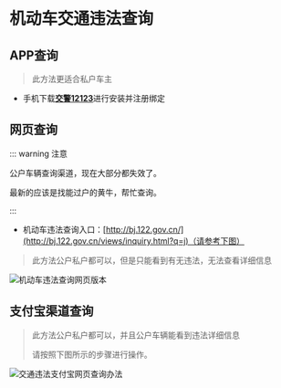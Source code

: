 # 机动车交通违法查询


## APP查询

> 此方法更适合私户车主

- 手机下载[**交警12123**](https://bj.122.gov.cn/#/app)进行安装并注册绑定


## 网页查询

::: warning 注意

公户车辆查询渠道，现在大部分都失效了。

最新的应该是找能过户的黄牛，帮忙查询。

:::

- 机动车违法查询入口：[http://bj.122.gov.cn/](http://bj.122.gov.cn/views/inquiry.html?q=j)（请参考下图）

> 此方法公户私户都可以，但是只能看到有无违法，无法查看详细信息

![机动车违法查询网页版本](https://cdn.jsdelivr.net/gh/AzureFatty/MoYouClubPic@master/2021/20210401154521.jpg)


## 支付宝渠道查询 <Badge text="暂时失效" type="error"/>

> 此方法公户私户都可以，并且公户车辆能看到违法详细信息
> 
> 请按照下图所示的步骤进行操作。

![交通违法支付宝网页查询办法](https://cdn.jsdelivr.net/gh/AzureFatty/MoYouClubPic@master/2021/20210401154030.jpg)




